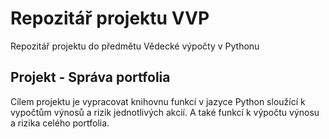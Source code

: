 # Repozitář projektu VVP

Repozitář projektu do předmětu Vědecké výpočty v Pythonu

## Projekt - Správa portfolia

Cílem projektu je vypracovat knihovnu funkcí v jazyce Python sloužící k vypočtům výnosů a rizik jednotlivých akcií. A také funkcí k výpočtu výnosu a rizika celého portfolia.
